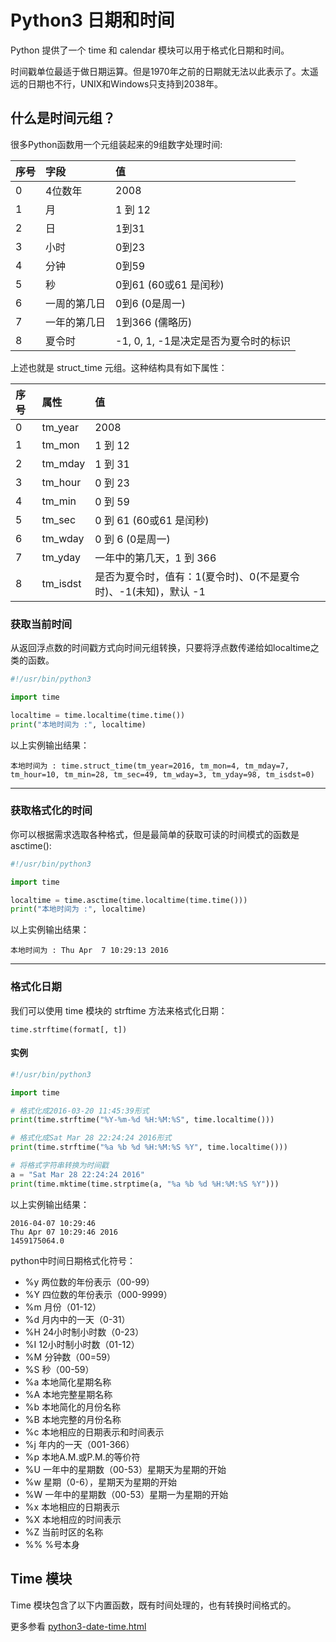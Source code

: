 # Python3 日期和时间

Python 提供了一个 time 和 calendar 模块可以用于格式化日期和时间。

时间戳单位最适于做日期运算。但是1970年之前的日期就无法以此表示了。太遥远的日期也不行，UNIX和Windows只支持到2038年。

## 什么是时间元组？

很多Python函数用一个元组装起来的9组数字处理时间:

| 序号 | 字段     | 值                        |
|:---|:-------|:-------------------------|
| 0  | 4位数年   | 2008                     |
| 1  | 月      | 1 到 12                   |
| 2  | 日      | 1到31                     |
| 3  | 小时     | 0到23                     |
| 4  | 分钟     | 0到59                     |
| 5  | 秒      | 0到61 (60或61 是闰秒)         |
| 6  | 一周的第几日 | 0到6 (0是周一)               |
| 7  | 一年的第几日 | 1到366 (儒略历)              |
| 8  | 夏令时    | -1, 0, 1, -1是决定是否为夏令时的标识 |

上述也就是 struct_time 元组。这种结构具有如下属性：

| 序号 | 属性       | 值                                      |
|:---|:---------|:---------------------------------------|
| 0  | tm_year  | 2008                                   |
| 1  | tm_mon   | 1 到 12                                 |
| 2  | tm_mday  | 1 到 31                                 |
| 3  | tm_hour  | 0 到 23                                 |
| 4  | tm_min   | 0 到 59                                 |
| 5  | tm_sec   | 0 到 61 (60或61 是闰秒)                     |
| 6  | tm_wday  | 0 到 6 (0是周一)                           |
| 7  | tm_yday  | 一年中的第几天，1 到 366                        |
| 8  | tm_isdst | 是否为夏令时，值有：1(夏令时)、0(不是夏令时)、-1(未知)，默认 -1 |

### 获取当前时间

从返回浮点数的时间戳方式向时间元组转换，只要将浮点数传递给如localtime之类的函数。

```python
#!/usr/bin/python3

import time

localtime = time.localtime(time.time())
print("本地时间为 :", localtime)
```

以上实例输出结果：

```
本地时间为 : time.struct_time(tm_year=2016, tm_mon=4, tm_mday=7, tm_hour=10, tm_min=28, tm_sec=49, tm_wday=3, tm_yday=98, tm_isdst=0)
```

------

### 获取格式化的时间

你可以根据需求选取各种格式，但是最简单的获取可读的时间模式的函数是asctime():

```python
#!/usr/bin/python3

import time

localtime = time.asctime(time.localtime(time.time()))
print("本地时间为 :", localtime)
```

以上实例输出结果：

```
本地时间为 : Thu Apr  7 10:29:13 2016
```

------

### 格式化日期

我们可以使用 time 模块的 strftime 方法来格式化日期：

```
time.strftime(format[, t])
```

#### 实例

```python
#!/usr/bin/python3

import time

# 格式化成2016-03-20 11:45:39形式
print(time.strftime("%Y-%m-%d %H:%M:%S", time.localtime()))

# 格式化成Sat Mar 28 22:24:24 2016形式
print(time.strftime("%a %b %d %H:%M:%S %Y", time.localtime()))

# 将格式字符串转换为时间戳
a = "Sat Mar 28 22:24:24 2016"
print(time.mktime(time.strptime(a, "%a %b %d %H:%M:%S %Y")))
```

以上实例输出结果：

```shell
2016-04-07 10:29:46
Thu Apr 07 10:29:46 2016
1459175064.0
```

python中时间日期格式化符号：

* %y 两位数的年份表示（00-99）
* %Y 四位数的年份表示（000-9999）
* %m 月份（01-12）
* %d 月内中的一天（0-31）
* %H 24小时制小时数（0-23）
* %I 12小时制小时数（01-12）
* %M 分钟数（00=59）
* %S 秒（00-59）
* %a 本地简化星期名称
* %A 本地完整星期名称
* %b 本地简化的月份名称
* %B 本地完整的月份名称
* %c 本地相应的日期表示和时间表示
* %j 年内的一天（001-366）
* %p 本地A.M.或P.M.的等价符
* %U 一年中的星期数（00-53）星期天为星期的开始
* %w 星期（0-6），星期天为星期的开始
* %W 一年中的星期数（00-53）星期一为星期的开始
* %x 本地相应的日期表示
* %X 本地相应的时间表示
* %Z 当前时区的名称
* %% %号本身

## Time 模块

Time 模块包含了以下内置函数，既有时间处理的，也有转换时间格式的。

更多参看 [python3-date-time.html](https://www.runoob.com/python3/python3-date-time.html)